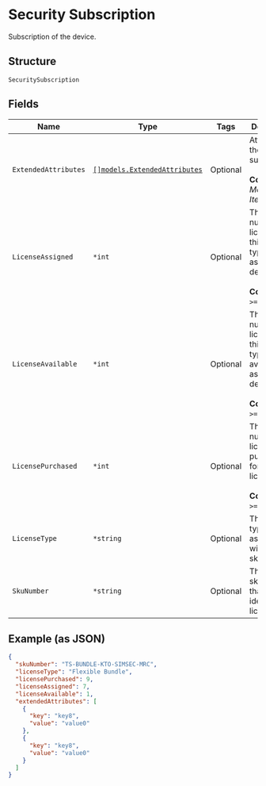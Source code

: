 
# Security Subscription

Subscription of the device.

## Structure

`SecuritySubscription`

## Fields

| Name | Type | Tags | Description |
|  --- | --- | --- | --- |
| `ExtendedAttributes` | [`[]models.ExtendedAttributes`](../../doc/models/extended-attributes.md) | Optional | Attributes of the subscription.<br><br>**Constraints**: *Maximum Items*: `5` |
| `LicenseAssigned` | `*int` | Optional | The total number of licenses for this license type that are assigned to device SIMs.<br><br>**Constraints**: `>= 0`, `<= 10` |
| `LicenseAvailable` | `*int` | Optional | The total number of licenses for this license type that are available to assign to device SIMs.<br><br>**Constraints**: `>= 0`, `<= 10` |
| `LicensePurchased` | `*int` | Optional | The total number of licenses purchased for the license type.<br><br>**Constraints**: `>= 0`, `<= 10` |
| `LicenseType` | `*string` | Optional | The license type associated with the skuNumber. |
| `SkuNumber` | `*string` | Optional | The skuNumber that identifies the license type. |

## Example (as JSON)

```json
{
  "skuNumber": "TS-BUNDLE-KTO-SIMSEC-MRC",
  "licenseType": "Flexible Bundle",
  "licensePurchased": 9,
  "licenseAssigned": 7,
  "licenseAvailable": 1,
  "extendedAttributes": [
    {
      "key": "key8",
      "value": "value0"
    },
    {
      "key": "key8",
      "value": "value0"
    }
  ]
}
```

